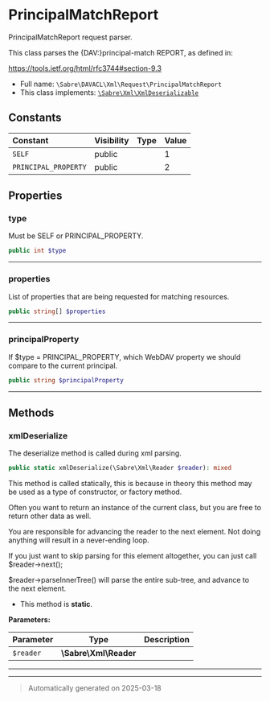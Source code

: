 
# PrincipalMatchReport

PrincipalMatchReport request parser.

This class parses the {DAV:}principal-match REPORT, as defined
in:

https://tools.ietf.org/html/rfc3744#section-9.3

* Full name: `\Sabre\DAVACL\Xml\Request\PrincipalMatchReport`
* This class implements:
[`\Sabre\Xml\XmlDeserializable`](../../../Xml/XmlDeserializable.md)


## Constants

| Constant | Visibility | Type | Value |
|:---------|:-----------|:-----|:------|
|`SELF`|public| |1|
|`PRINCIPAL_PROPERTY`|public| |2|

## Properties


### type

Must be SELF or PRINCIPAL_PROPERTY.

```php
public int $type
```






***

### properties

List of properties that are being requested for matching resources.

```php
public string[] $properties
```






***

### principalProperty

If $type = PRINCIPAL_PROPERTY, which WebDAV property we should compare
to the current principal.

```php
public string $principalProperty
```






***

## Methods


### xmlDeserialize

The deserialize method is called during xml parsing.

```php
public static xmlDeserialize(\Sabre\Xml\Reader $reader): mixed
```

This method is called statically, this is because in theory this method
may be used as a type of constructor, or factory method.

Often you want to return an instance of the current class, but you are
free to return other data as well.

You are responsible for advancing the reader to the next element. Not
doing anything will result in a never-ending loop.

If you just want to skip parsing for this element altogether, you can
just call $reader->next();

$reader->parseInnerTree() will parse the entire sub-tree, and advance to
the next element.

* This method is **static**.




**Parameters:**

| Parameter | Type | Description |
|-----------|------|-------------|
| `$reader` | **\Sabre\Xml\Reader** |  |





***


***
> Automatically generated on 2025-03-18
